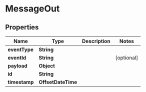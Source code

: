 

# MessageOut

## Properties

Name | Type | Description | Notes
------------ | ------------- | ------------- | -------------
**eventType** | **String** |  | 
**eventId** | **String** |  |  [optional]
**payload** | **Object** |  | 
**id** | **String** |  | 
**timestamp** | **OffsetDateTime** |  | 



